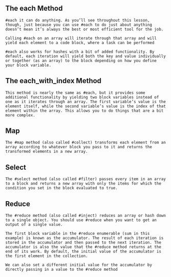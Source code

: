 ## The each Method

    #each it can do anything. As you’ll see throughout this lesson, though, just because you can use #each to do just about anything doesn’t mean it’s always the best or most efficient tool for the job.

    Calling #each on an array will iterate through that array and will yield each element to a code block, where a task can be performed

    #each also works for hashes with a bit of added functionality. By default, each iteration will yield both the key and value individually or together (as an array) to the block depending on how you define your block variable.

## The each_with_index Method

    This method is nearly the same as #each, but it provides some additional functionality by yielding two block variables instead of one as it iterates through an array. The first variable’s value is the element itself, while the second variable’s value is the index of that element within the array. This allows you to do things that are a bit more complex.

## Map

    The #map method (also called #collect) transforms each element from an array according to whatever block you pass to it and returns the transformed elements in a new array.

## Select

    The #select method (also called #filter) passes every item in an array to a block and returns a new array with only the items for which the condition you set in the block evaluated to true.

## Reduce

    The #reduce method (also called #inject) reduces an array or hash down to a single object. You should use #reduce when you want to get an output of a single value.

    The first block variable in the #reduce enumerable (sum in this example) is known as the accumulator. The result of each iteration is stored in the accumulator and then passed to the next iteration. The accumulator is also the value that the #reduce method returns at the end of its work. By default, the initial value of the accumulator is the first element in the collection.

    We can also set a different initial value for the accumulator by directly passing in a value to the #reduce method
